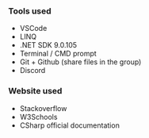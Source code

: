 ### Tools used

- VSCode
- LINQ
- .NET SDK 9.0.105
- Terminal / CMD prompt
- Git + Github (share files in the group)
- Discord

### Website used

- Stackoverflow
- W3Schools
- CSharp official documentation
